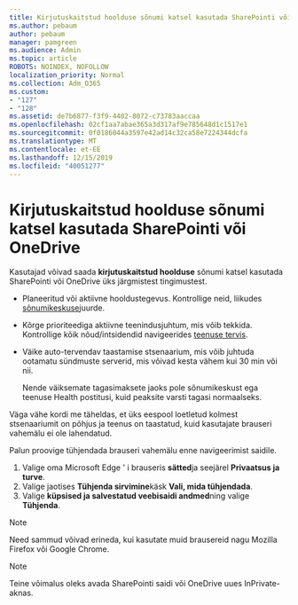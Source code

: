 ```yaml
---
title: Kirjutuskaitstud hoolduse sõnumi katsel kasutada SharePointi või OneDrive
ms.author: pebaum
author: pebaum
manager: pamgreen
ms.audience: Admin
ms.topic: article
ROBOTS: NOINDEX, NOFOLLOW
localization_priority: Normal
ms.collection: Adm_O365
ms.custom:
- "127"
- "128"
ms.assetid: de7b6877-f3f9-4402-8072-c73783aaccaa
ms.openlocfilehash: 02cf1aa7abae365a3d317af9e785648d1c1517e1
ms.sourcegitcommit: 0f0186044a3597e42ad14c32ca58e7224344dcfa
ms.translationtype: MT
ms.contentlocale: et-EE
ms.lasthandoff: 12/15/2019
ms.locfileid: "40051277"
---
```

# <a name="read-only-for-maintenance-message-when-attempting-to-use-sharepoint-or-onedrive"></a>Kirjutuskaitstud hoolduse sõnumi katsel kasutada SharePointi või OneDrive

Kasutajad võivad saada **kirjutuskaitstud hoolduse** sõnumi katsel kasutada SharePointi või OneDrive üks järgmistest tingimustest. 

-   Planeeritud või aktiivne hooldustegevus.  Kontrollige neid, liikudes [sõnumikeskuse](https://portal.office.com/adminportal/home#/messagecenter)juurde.
-   Kõrge prioriteediga aktiivne teenindusjuhtum, mis võib tekkida. Kontrollige kõik nõud/intsidendid navigeerides [teenuse tervis](https://portal.office.com/adminportal/home#/servicehealth).
-   Väike auto-tervendav taastamise stsenaarium, mis võib juhtuda ootamatu sündmuste serverid, mis võivad kesta vähem kui 30 min või nii. 
    
    Nende väiksemate tagasimaksete jaoks pole sõnumikeskust ega teenuse Health postitusi, kuid peaksite varsti tagasi normaalseks.

Väga vähe kordi me täheldas, et üks eespool loetletud kolmest stsenaariumit on põhjus ja teenus on taastatud, kuid kasutajate brauseri vahemälu ei ole lahendatud.

Palun proovige tühjendada brauseri vahemälu enne navigeerimist saidile.

1. Valige oma Microsoft Edge ' i brauseris **sätted**ja seejärel **Privaatsus ja turve**.
2. Valige jaotises **Tühjenda sirvimine**käsk **Vali, mida tühjendada**.
3. Valige **küpsised ja salvestatud veebisaidi andmed**ning valige **Tühjenda**.

>[!Note] 
> Need sammud võivad erineda, kui kasutate muid brausereid nagu Mozilla Firefox või Google Chrome.

>[!Note] 
> Teine võimalus oleks avada SharePointi saidi või OneDrive uues InPrivate-aknas.